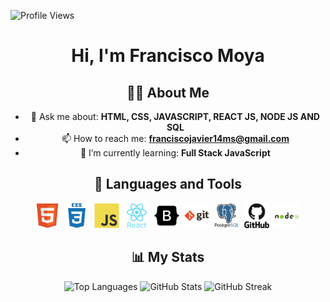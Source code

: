 ![Profile Views](https://komarev.com/ghpvc/?username=franciscojavier17)

<div align="center">

# Hi, I'm Francisco Moya

## 👨‍💻 About Me
- 💬 Ask me about: **HTML, CSS, JAVASCRIPT, REACT JS, NODE JS AND SQL**
- 📫 How to reach me: **franciscojavier14ms@gmail.com**
- 🌱 I’m currently learning: **Full Stack JavaScript**

## 🔨 Languages and Tools
<img src="https://github.com/devicons/devicon/blob/master/icons/html5/html5-original.svg" title="HTML5" alt="HTML" width="40" height="40"/>&nbsp;
<img src="https://github.com/devicons/devicon/blob/master/icons/css3/css3-plain-wordmark.svg"  title="CSS3" alt="CSS" width="40" height="40"/>&nbsp;
<img src="https://github.com/devicons/devicon/blob/master/icons/javascript/javascript-original.svg" title="JavaScript" alt="JavaScript" width="40" height="40"/>&nbsp;
<img src="https://github.com/devicons/devicon/blob/master/icons/react/react-original-wordmark.svg" title="React" alt="React" width="40" height="40"/>&nbsp;
<img src="https://github.com/devicons/devicon/blob/master/icons/bootstrap/bootstrap-plain.svg" title="Bootstrap" alt="Bootstrap" width="40" height="40"/>&nbsp;
<img src="https://github.com/devicons/devicon/blob/master/icons/git/git-original-wordmark.svg" title="Git" alt="Git" width="40" height="40"/>&nbsp;
<img src="https://github.com/devicons/devicon/blob/master/icons/postgresql/postgresql-original-wordmark.svg" title="PostgreSQL" alt="PostgreSQL" width="40" height="40"/>&nbsp;
<img src="https://github.com/devicons/devicon/blob/master/icons/github/github-original-wordmark.svg" title="GitHub" alt="GitHub" width="40" height="40"/>&nbsp;
<img src="https://github.com/devicons/devicon/blob/master/icons/nodejs/nodejs-original-wordmark.svg" title="NodeJS" alt="NodeJS" width="40" height="40"/>&nbsp;


## 📊 My Stats
![Top Languages](https://github-readme-stats.vercel.app/api/top-langs?username=franciscojavier17&show_icons=true&locale=en&layout=compact)
![GitHub Stats](https://github-readme-stats.vercel.app/api?username=franciscojavier17&show_icons=true&locale=en)
![GitHub Streak](https://github-readme-streak-stats.herokuapp.com/?user=franciscojavier17)

</div>
